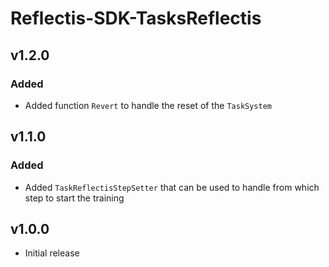 # Reflectis-SDK-TasksReflectis

## v1.2.0

### Added

- Added function `Revert` to handle the reset of the `TaskSystem`

## v1.1.0

### Added

- Added `TaskReflectisStepSetter` that can be used to handle from which step to start the training

## v1.0.0

- Initial release